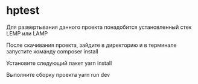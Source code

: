 # hptest
Для развертывания данного проекта понадобится установленный стек LEMP или LAMP

После скачивания проекта, зайдите в директорию и в терминале запустите команду
composer install

Установите следующий пакет
yarn install

Выполните сборку проекта
yarn run dev
